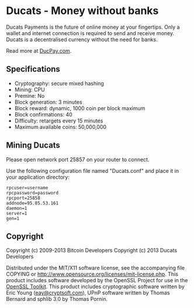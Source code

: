 Ducats - Money without banks
====================

Ducats Payments is the future of online money at your fingertips. 
Only a wallet and internet connection is required to send and receive money. 
Ducats is a decentralised currency without the need for banks.

Read more at [DucPay.com](http://ducpay.com/).

Specifications
---------------------
- Cryptography: secure mixed hashing
- Mining: CPU
- Premine: No
- Block generation: 3 minutes
- Block reward: dynamic, 1000 coin per block maximum
- Block confirmations: 40
- Difficulty: retargets every 15 minutes
- Maximum available coins: 50,000,000

Mining Ducats
---------------------
Please open network port 25857 on your router to connect.

Use the following configuration file named "Ducats.conf" and place it in your application directory:

<pre><code>rpcuser=username
rpcpassword=password
rpcport=25858
addnode=95.85.53.161
daemon=1
server=1
gen=1
</code></pre>

Copyright
---------------------
Copyright (c) 2009-2013 Bitcoin Developers
Copyright (c) 2013 Ducats Developers

Distributed under the MIT/X11 software license, see the accompanying
file COPYING or http://www.opensource.org/licenses/mit-license.php.
This product includes software developed by the OpenSSL Project for use in the [OpenSSL Toolkit](http://www.openssl.org/). This product includes
cryptographic software written by Eric Young ([eay@cryptsoft.com](mailto:eay@cryptsoft.com)), UPnP software written by Thomas Bernard and
sphlib 3.0 by Thomas Pornin.
